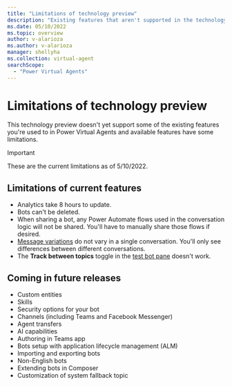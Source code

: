 ```yaml
---
title: "Limitations of technology preview"
description: "Existing features that aren't supported in the technology preview."
ms.date: 05/10/2022
ms.topic: overview
author: v-alarioza
ms.author: v-alarioza
manager: shellyha
ms.collection: virtual-agent
searchScope:
  - "Power Virtual Agents"
---
```


# Limitations of technology preview

This technology preview doesn't yet support some of the existing features you're used to in Power Virtual Agents and available features have some limitations.

> [!IMPORTANT]
> These are the current limitations as of 5/10/2022.

## Limitations of current features

- Analytics take 8 hours to update.
- Bots can't be deleted.
- When sharing a bot, any Power Automate flows used in the conversation logic will not be shared. You'll have to manually share those flows if desired.  
- [Message variations](authoring-create-edit-topics.md#message-variations) do not vary in a single conversation. You'll only see differences between different conversations.
- The **Track between topics** toggle in the [test bot pane](authoring-test-bot.md) doesn't work.

## Coming in future releases

- Custom entities
- Skills
- Security options for your bot
- Channels (including Teams and Facebook Messenger)
- Agent transfers
- AI capabilities
- Authoring in Teams app
- Bots setup with application lifecycle management (ALM)
- Importing and exporting bots
- Non-English bots
- Extending bots in Composer
- Customization of system fallback topic
